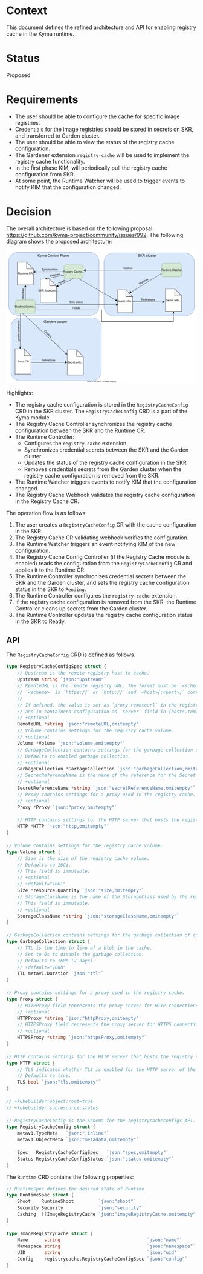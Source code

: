 # Context
This document defines the refined architecture and API for enabling registry cache in the Kyma runtime.

# Status
Proposed

# Requirements

- The user should be able to configure the cache for specific image registries.
- Credentials for the image registries should be stored in secrets on SKR, and transferred to Garden cluster.
- The user should be able to view the status of the registry cache configuration.
- The Gardener extension `registry-cache` will be used to implement the registry cache functionality.
- In the first phase KIM, will periodically pull the registry cache configuration from SKR.
- At some point, the Runtime Watcher will be used to trigger events to notify KIM that the configuration changed.

# Decision

The overall architecture is based on the following proposal: https://github.com/kyma-project/community/issues/992. The following diagram shows the proposed architecture:

![](./assets/caching-in-kim-v2.drawio.svg)

Highlights:
- The registry cache configuration is stored in the `RegistryCacheConfig` CRD in the SKR cluster. The `RegistryCacheConfig` CRD is a part of the Kyma module.
- The Registry Cache Controller synchronizes the registry cache configuration between the SKR and the Runtime CR.
- The Runtime Controller:
  - Configures the `registry-cache` extension 
  - Synchronizes credential secrets between the SKR and the Garden cluster 
  - Updates the status of the registry cache configuration in the SKR
  - Removes credentials secrets from the Garden cluster when the registry cache configuration is removed from the SKR.
- The Runtime Watcher triggers events to notify KIM that the configuration changed.
- The Registry Cache Webhook validates the registry cache configuration in the Registry Cache CR.

The operation flow is as follows:
1. The user creates a `RegistryCacheConfig` CR with the cache configuration in the SKR.
2. The Registry Cache CR validating webhook verifies the configuration.
3. The Runtime Watcher triggers an event notifying KIM of the new configuration.
4. The Registry Cache Config Controller (if the Registry Cache module is enabled) reads the configuration from the `RegistryCacheConfig` CR and applies it to the Runtime CR.
5. The Runtime Controller synchronizes credential secrets between the SKR and the Garden cluster, and sets the registry cache configuration status in the SKR to `Pending`.
6. The Runtime Controller configures the `registry-cache` extension.
7. If the registry cache configuration is removed from the SKR, the Runtime Controller cleans up secrets from the Garden cluster.
8. The Runtime Controller updates the registry cache configuration status in the SKR to Ready.

## API

The `RegistryCacheConfig` CRD is defined as follows.

```go
type RegistryCacheConfigSpec struct {
	// Upstream is the remote registry host to cache.
	Upstream string `json:"upstream"`
	// RemoteURL is the remote registry URL. The format must be `<scheme><host>[:<port>]` where
	// `<scheme>` is `https://` or `http://` and `<host>[:<port>]` corresponds to the Upstream
	//
	// If defined, the value is set as `proxy.remoteurl` in the registry [configuration](https://github.com/distribution/distribution/blob/main/docs/content/recipes/mirror.md#configure-the-cache)
	// and in containerd configuration as `server` field in [hosts.toml](https://github.com/containerd/containerd/blob/main/docs/hosts.md#server-field) file.
	// +optional
	RemoteURL *string `json:"remoteURL,omitempty"`
	// Volume contains settings for the registry cache volume.
	// +optional
	Volume *Volume `json:"volume,omitempty"`
	// GarbageCollection contains settings for the garbage collection of content from the cache.
	// Defaults to enabled garbage collection.
	// +optional
	GarbageCollection *GarbageCollection `json:"garbageCollection,omitempty"`
	// SecretReferenceName is the name of the reference for the Secret containing the upstream registry credentials.
	// +optional
	SecretReferenceName *string `json:"secretReferenceName,omitempty"`
	// Proxy contains settings for a proxy used in the registry cache.
	// +optional
	Proxy *Proxy `json:"proxy,omitempty"`

	// HTTP contains settings for the HTTP server that hosts the registry cache.
	HTTP *HTTP `json:"http,omitempty"`
}

// Volume contains settings for the registry cache volume.
type Volume struct {
	// Size is the size of the registry cache volume.
	// Defaults to 10Gi.
	// This field is immutable.
	// +optional
	// +default="10Gi"
	Size *resource.Quantity `json:"size,omitempty"`
	// StorageClassName is the name of the StorageClass used by the registry cache volume.
	// This field is immutable.
	// +optional
	StorageClassName *string `json:"storageClassName,omitempty"`
}

// GarbageCollection contains settings for the garbage collection of content from the cache.
type GarbageCollection struct {
	// TTL is the time to live of a blob in the cache.
	// Set to 0s to disable the garbage collection.
	// Defaults to 168h (7 days).
	// +default="168h"
	TTL metav1.Duration `json:"ttl"`
}

// Proxy contains settings for a proxy used in the registry cache.
type Proxy struct {
	// HTTPProxy field represents the proxy server for HTTP connections which is used by the registry cache.
	// +optional
	HTTPProxy *string `json:"httpProxy,omitempty"`
	// HTTPSProxy field represents the proxy server for HTTPS connections which is used by the registry cache.
	// +optional
	HTTPSProxy *string `json:"httpsProxy,omitempty"`
}

// HTTP contains settings for the HTTP server that hosts the registry cache.
type HTTP struct {
	// TLS indicates whether TLS is enabled for the HTTP server of the registry cache.
	// Defaults to true.
	TLS bool `json:"tls,omitempty"`
}

// +kubebuilder:object:root=true
// +kubebuilder:subresource:status

// RegistryCacheConfig is the Schema for the registrycacheconfigs API.
type RegistryCacheConfig struct {
	metav1.TypeMeta   `json:",inline"`
	metav1.ObjectMeta `json:"metadata,omitempty"`

	Spec   RegistryCacheConfigSpec   `json:"spec,omitempty"`
	Status RegistryCacheConfigStatus `json:"status,omitempty"`
}
```

The `Runtime` CRD contains the following properties:

```go
// RuntimeSpec defines the desired state of Runtime
type RuntimeSpec struct {
	Shoot    RuntimeShoot         `json:"shoot"`
	Security Security             `json:"security"`
	Caching  []ImageRegistryCache `json:"imageRegistryCache,omitempty"`
}

type ImageRegistryCache struct {
	Name      string                                `json:"name"`
	Namespace string                                `json:"namespace"`
	UID       string                                `json:"uid"`
	Config    registrycache.RegistryCacheConfigSpec `json:"config"`
}

```
